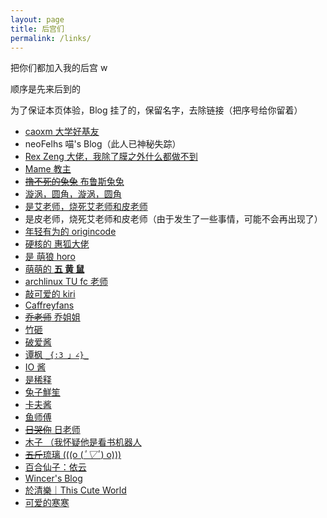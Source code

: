 ```yaml
---
layout: page
title: 后宫们
permalink: /links/
---
```


把你们都加入我的后宫 w

顺序是先来后到的

为了保证本页体验，Blog 挂了的，保留名字，去除链接（把序号给你留着）

* [caoxm 大学好基友](https://www.miaomiaotec.top/)
* neoFelhs 喵's Blog（此人已神秘失踪）
* [Rex Zeng 大佬，我除了膜之外什么都做不到](https://www.rexskz.info/)
* [Mame 教主](https://www.yangmame.org/)
* [~~撸不死的兔兔~~ 布鲁斯兔兔](https://brucezhang1993.github.io)
* [漩涡，圆角，漩涡，圆角](https://xuanwo.io)
* [是艾老师，烧死艾老师和皮老师](https://axionl.me/)
* 是皮老师，烧死艾老师和皮老师（由于发生了一些事情，可能不会再出现了）
* [年轻有为的 origincode](https://origincode.github.io/)
* [硬核的 惠狐大佬](https://blog.megumifox.com/)
* [是 萌狼 horo](https://blog.yoitsu.moe/)
* [萌萌的 **五 黄 鼠**](https://fiveyellowmice.com/)
* [archlinux TU fc 老师](http://farseerfc.me/)
* [敲可爱的 kiri](https://kirikira.moe/)
* [Caffreyfans](https://www.caffreyfans.top/)
* [~~乔老师~~ 乔姐姐](https://blog.nanpuyue.com/)
* [竹砸](https://blog.justforlxz.com)
* [破爱酱](https://blog.poi.cat/)
* [谭枫 `_{:3 」∠}_`](https://keyin.now.sh/)
* [IO 酱](https://iovxw.net/)
* [是稀释](https://blog.stdin.in/)
* [兔子鮮笙](https://tuzi.moe/)
* [卡夫酱](https://frantic1048.com/)
* [鱼师傅](https://www.zjyl1994.com/)
* [~~日哭你~~ 日老师](https://rikumi.dev/)
* [木子 （我怀疑他是看书机器人](https://k8s.li/)
* [~~五斤~~琉璃 (((o (*ﾟ▽ﾟ*) o)))](https://rxliuli.com/)
* [百合仙子：依云](https://blog.lilydjwg.me/)
* [Wincer's Blog](https://blog.itswincer.com/)
* [於清樂｜This Cute World](https://thiscute.world/)
* [可爱的寒寒](https://ray-eldath.me/)

